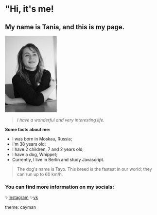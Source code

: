 # "Hi, it's me!

## My name is Tania, and this is my page.
<img src="-jrC-7MY5_Q.jpg" alt="My portrait foto" style="height: 250px; width:170px;"/>

> *I have a wonderful and very interesting life.*


**Some facts about me:**
- I was born in Moskau, Russia;
- I'm 38 years old;
- I have 2 children, 7 and 2 years old;
- I have a dog, Whippet;
- Currently, I live in Berlin and study Javascript.

  
>The dog's name is Tayo.
> This breed is the fastest in our world; they can run up to 60 km/h.


### You can find more information on my socials:

✨[instagram](https://www.instagram.com/gadget_hackwrench/) 
✨[vk](https://vk.com/feed) 


theme: cayman

